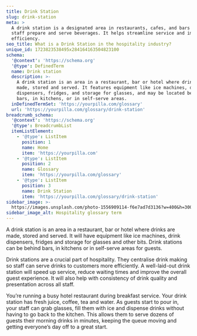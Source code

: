 ```yaml
---
title: Drink Station
slug: drink-station
meta: >
  A drink station is a designated area in restaurants, cafes, and bars where
  staff prepare and serve beverages. It helps streamline service and improve
  efficiency.
seo_title: What is a Drink Station in the hospitality industry?
unique_id: 1723823538495x284164163504823100
schema:
  '@context': 'https://schema.org'
  '@type': DefinedTerm
  name: Drink station
  description: >-
    A drink station is an area in a restaurant, bar or hotel where drinks are
    made, stored and served. It features equipment like ice machines, drink
    dispensers, fridges, and storage for glasses, and may be located behind
    bars, in kitchens, or in self-serve areas.
  inDefinedTermSet: 'https://yourpilla.com/glossary'
  url: 'https://yourpilla.com/glossary/drink-station'
breadcrumb_schema:
  '@context': 'https://schema.org'
  '@type': BreadcrumbList
  itemListElement:
    - '@type': ListItem
      position: 1
      name: Home
      item: 'https://yourpilla.com'
    - '@type': ListItem
      position: 2
      name: Glossary
      item: 'https://yourpilla.com/glossary'
    - '@type': ListItem
      position: 3
      name: Drink Station
      item: 'https://yourpilla.com/glossary/drink-station'
sidebar_image: >-
  https://images.unsplash.com/photo-1556909114-f6e7ad7d3136?w=400&h=300&fit=crop&auto=format
sidebar_image_alt: Hospitality glossary term
---
```

A drink station is an area in a restaurant, bar or hotel where drinks are made, stored and served. It will have equipment like ice machines, drink dispensers, fridges and storage for glasses and other bits. Drink stations can be behind bars, in kitchens or in self-serve areas for guests.

Drink stations are a crucial part of hospitality. They centralise drink making so staff can serve drinks to customers more efficiently. A well-laid-out drink station will speed up service, reduce waiting times and improve the overall guest experience. It will also help with consistency of drink quality and presentation across all staff.

You’re running a busy hotel restaurant during breakfast service. Your drink station has fresh juice, coffee, tea and water. As guests start to pour in, your staff can grab glasses, fill them with ice and dispense drinks without having to go back to the kitchen. This allows them to serve dozens of guests their morning drinks in minutes, keeping the queue moving and getting everyone’s day off to a great start.
